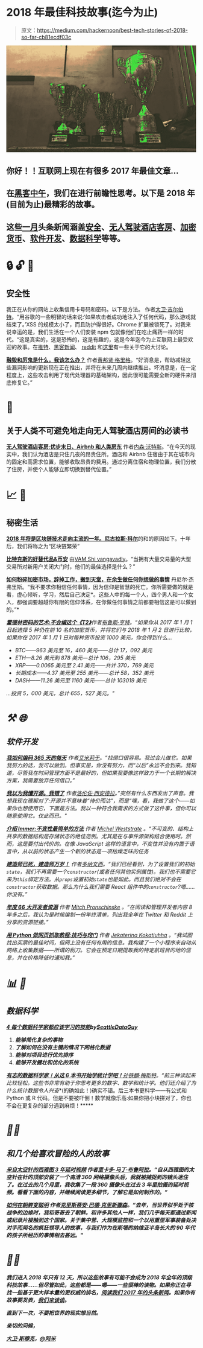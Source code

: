 # 2018 年最佳科技故事(迄今为止)

> 原文：<https://medium.com/hackernoon/best-tech-stories-of-2018-so-far-cb81ecdf03c>

![](img/867b50367756c7ac508561ed4d2eeb50.png)

## 你好！！互联网上现在有很多 2017 年最佳文章…

## 在[黑客中午](http://hackernoon.com)，我们在进行前瞻性思考。以下是 2018 年(目前为止)最精彩的故事。

## 这些[一月](https://hackernoon.com/archive/2018/01)头条新闻涵盖[安全](https://hackernoon.com/tagged/security)、[无人驾驶酒店客房](https://hackernoon.com/driverless-hotel-rooms-the-end-of-uber-airbnb-and-human-landlords-e39f92cf16e1)、[加密货币](https://hackernoon.com/tagged/cryptocurrency)、[软件开发](https://hackernoon.com/tagged/software-development)、[数据科学](https://hackernoon.com/tagged/data-science)等等。

# 🔒 🔓 🔐

## 安全性

我正在从你的网站上收集信用卡号码和密码。以下是方法。 作者[大卫·吉尔伯特](https://medium.com/u/f735d3b0f2f3?source=post_page-----cb81ecdf03c--------------------------------)。“用谷歌的一些明智的话来说:‘如果攻击者成功地注入了任何代码，那么游戏就结束了。’XSS 的规模太小了，而且防护得很好。Chrome 扩展被锁死了。对我来说幸运的是，我们生活在一个人们安装 npm 包就像他们在吃止痛药一样的时代。“这是真实的，这是恐怖的，这是有趣的，这是今年迄今为止互联网上最受欢迎的故事。在[推特](https://twitter.com/search?src=typd&q=hackernoon.com%2Fim-harvesting-credit-card-numbers-and-passwords-from-your-site-here-s-how)、[黑客新闻](https://news.ycombinator.com/item?id=16084575)、 [reddit](https://www.reddit.com/r/programming/comments/7omh1n/im_harvesting_credit_card_numbers_and_passwords/) 和[这里](https://hackernoon.com/im-harvesting-credit-card-numbers-and-passwords-from-your-site-here-s-how-9a8cb347c5b5)有一些关于它的大讨论。

[**融毁和厉鬼是什么，我该怎么办？**](https://hackernoon.com/meltdown-and-spectre-what-are-they-and-what-should-i-do-39c0957e307b) 作者[黄邦贤·格里格](https://medium.com/u/aff5724bb98e?source=post_page-----cb81ecdf03c--------------------------------)。“好消息是，帮助减轻这些漏洞影响的更新现在正在推出，并将在未来几周内继续推出。坏消息是，在一定程度上，这些攻击利用了现代处理器的基础架构，因此很可能需要全新的硬件来彻底修复它。”

# 🏩

## 关于人类不可避免地走向无人驾驶酒店房间的必读书

[**无人驾驶酒店客房:优步末日、Airbnb 和人类房东**](https://hackernoon.com/driverless-hotel-rooms-the-end-of-uber-airbnb-and-human-landlords-e39f92cf16e1) 作者[内森·沃特斯](https://medium.com/u/8d3b2d19a5b7?source=post_page-----cb81ecdf03c--------------------------------)。“在今天的现实中，我们认为酒店是只住几夜的昂贵住所。酒店和 Airbnb 住宿由于其在城市内的固定和高需求位置，能够收取昂贵的费用。通过分离住宿和物理位置，我们分散了住房，并使个人能够立即切换到替代位置。”

# 📈 💸

## 秘密生活

[**2018 年将是区块链技术走向主流的一年。尼古拉斯·科尔**](https://hackernoon.com/2018-will-be-the-year-blockchain-technology-goes-mainstream-heres-why-aa56f4fcdc42)的和的原因如下。十年后，我们将称之为“区块链繁荣”

[**比特克斯的好替代品&币安**](https://hackernoon.com/better-alternatives-for-bittrex-binance-8dc311e79584) 由[VAM Shi vangavadly](https://medium.com/u/7a208cca0a69?source=post_page-----cb81ecdf03c--------------------------------)。“当拥有大量交易量的大型交易所对新用户关闭大门时，他们的最佳选择是什么？”

[**如何粉碎加密市场，辞掉工作，搬到天堂，在余生做任何你想做的事情**](https://hackernoon.com/how-to-crush-the-crypto-market-quit-your-job-move-to-paradise-and-do-whatever-you-want-the-rest-27a4a3cc2bb1) 丹尼尔·杰弗里斯。“我不要求你相信任何事情，因为信仰是智慧的死亡。你所需要做的就是看，虚心倾听，学习，然后自己决定*。这些人中的每一个人，四个男人和一个女人，都强调要超越你有限的信仰体系，在你做任何事情之前都要相信这是可以做到的。”*

*[**霍德林密码的艺术:不会编这个《T2》**](https://hackernoon.com/the-art-of-hodling-crypto-cant-make-this-sh-t-up-713149eb9a21)作者[布鲁斯·亨特](https://medium.com/u/dfad98e6cae7?source=post_page-----cb81ecdf03c--------------------------------)。“如果你从 2017 年 1 月 1 日起选择 5 种仍在前 10 名的加密货币，并将它们与 2018 年 1 月 2 日进行比较，如果你在 2017 年 1 月 1 日对每种货币投资 1000 美元，你会得到什么…*

*   *BTC——963 美元至 16，460 美元——总计 17，092 美元*
*   *ETH—8.26 美元到 878 美元—总计 106，295 美元*
*   *XRP——0.0065 美元至 2.41 美元——共计 370，769 美元*
*   *长期成本——4.37 美元至 255 美元——总计 58，352 美元*
*   *DASH——11.26 美元至 1160 美元——总计 103019 美元*

*…投资 5，000 美元，总计 655，527 美元。"*

# *⚒️ 🌐*

## *软件开发*

*[**我如何编码 365 天的每天**](https://hackernoon.com/how-i-coded-everyday-for-365-days-67ebb5fc7ae) 作者[艾米莉于](https://medium.com/u/aea166d91e36?source=post_page-----cb81ecdf03c--------------------------------)。“找借口很容易。我过会儿做它。如果我努力的话，我可以做到。但事实是，你没有努力，而“以后”永远不会到来。我知道，尽管我在时间管理方面不是最好的，但如果我要像这样致力于一个长期的解决方案，我需要放弃任何借口。”*

*[**我以为我懂开源。我错了**](https://hackernoon.com/i-thought-i-understood-open-source-i-was-wrong-cf54999c097b) 作者[洛伦佐·西安德拉](https://medium.com/u/b25eae7ad28?source=post_page-----cb81ecdf03c--------------------------------)。”突然有什么东西发出了声音。我想我现在理解对了:开源并不意味着“待价而沽”，而是“嘿，看，我做了这个——如果你也想使用它，下面是方法。我以一种符合我需求的方式做了这件事，但你可以随意使用它。仅此而已。"*

*[**介绍 Immer:不变性最简单的方法**](https://hackernoon.com/introducing-immer-immutability-the-easy-way-9d73d8f71cb3) 作者 [Michel Weststrate](https://medium.com/u/de4496bfa1e2?source=post_page-----cb81ecdf03c--------------------------------) 。“不可变的、结构上共享的数据结构是存储状态的绝佳范例。尤其是在与事件源架构结合使用时。然而，这是要付出代价的。在像 JavaScript 这样的语言中，不变性并没有内置于语言中，从以前的状态产生一个新的状态是一项枯燥乏味的任务*

*[**建造师已死，建造师万岁！**](https://hackernoon.com/the-constructor-is-dead-long-live-the-constructor-c10871bea599) 作者[多纳文西](https://medium.com/u/8d9cdceed961?source=post_page-----cb81ecdf03c--------------------------------)。“我们已经看到，为了设置我们的初始`state`，我们不再需要一个`constructor`(或者任何其他实例属性)。我们也不需要它来为`this`绑定方法。从`props`设置初始`state`也是如此。而且我们绝对不会在`constructor`获取数据。那么为什么我们需要 React 组件中的`constructor`?嗯……你没有。”*

*[**年度 66 大开发者资源**](https://hackernoon.com/the-top-66-developer-resources-from-2017-e82531365e6d) 作者 [Mitch Pronschinske](https://medium.com/u/78f1e539142d?source=post_page-----cb81ecdf03c--------------------------------) 。“在阅读和管理开发者内容 8 年多之后，我认为是时候编制一份年终清单，列出我全年在 Twitter 和 Reddit 上分享的资源链接。”*

*[**用 Python 做网页抓取教程:技巧与窍门**](https://hackernoon.com/web-scraping-tutorial-with-python-tips-and-tricks-db070e70e071) 作者 [Jekaterina Kokatjuhha](https://medium.com/u/8818b5f3eb46?source=post_page-----cb81ecdf03c--------------------------------) 。“我试图找出买票的最佳时间，但网上没有任何有用的信息。我构建了一个小程序来自动从网络上收集数据——所谓的刮刀。它会在预定日期提取我的特定航班目的地的信息，并在价格降低时通知我。”*

# *📊 🔬*

## *数据科学*

*[**4 每个数据科学家都应该学习的技能**](https://hackernoon.com/4-must-have-skills-every-data-scientist-should-learn-8ab3f23bc325)**by[SeattleDataGuy](https://medium.com/u/41cd8f154e82?source=post_page-----cb81ecdf03c--------------------------------)***

1.  ***能够简化复杂的事物***
2.  ***了解如何在没有主键的情况下网格化数据***
3.  ***能够对项目进行优先排序***
4.  ***能够开发健壮和优化的系统***

***[**有志的数据科学家！从这 6 本书开始学统计学吧！**](https://hackernoon.com/aspiring-data-scientists-start-to-learn-statistics-with-these-6-books-a33bbb55b8e9)**[孙铁麟·梅斯特](https://medium.com/u/bc17bd299bf1?source=post_page-----cb81ecdf03c--------------------------------)。“前三种读起来比较轻松。这些书非常有助于你思考更多的数字、数学和统计学。他们还介绍了为什么**统计数据令人兴奋**(的确如此！)确实不错。后三本书更科学——有公式和 Python 或 R 代码。但是不要被吓倒！数学就像乐高:如果你把小块拼对了，你也不会在更复杂的部分遇到麻烦！*****

# *****📍😮*****

## *****和几个给喜欢冒险的人的故事*****

*****[**来自太空针的西雅图 3 年延时视频**](https://hackernoon.com/seattle-3-year-time-lapse-video-from-the-space-needle-9a9e76cfe8bf) 作者[里卡多·马丁·布鲁阿拉](https://medium.com/u/413ccb74bda?source=post_page-----cb81ecdf03c--------------------------------)。“自从西雅图的太空针在针的顶部安装了一个高清 360 网络摄像头后，我就被捕捉到的镜头迷住了。在过去的几个月里，我收集了一段 360 摄像头在过去 3 年里拍摄的延时视频。看看下面的内容，并继续阅读更多细节，了解它是如何制作的。”*****

*****[**如何在朝鲜变聪明**](https://hackernoon.com/how-to-be-smart-in-north-korea-85d61443014e) 作者[克里斯蒂安·巴德·克里斯滕森](https://medium.com/u/bcf7e1503ae8?source=post_page-----cb81ecdf03c--------------------------------)。“去年，当世界似乎处于核战争的边缘时，我和哥哥去了朝鲜。和许多其他人一样，我们几乎每天都通过新闻或纪录片接触到这个国家。关于集中营、大规模监控和一个以用重型军事装备处决对手而闻名的疯狂领导人的故事，与我们作为在斯堪的纳维亚半岛长大的 90 年代的孩子所经历的事情相去甚远。"*****

# *****🐱‍💻*****

*****我们进入 2018 年只有 12 天，所以这些故事有可能不会成为 2018 年全年的顶级科技故事……但尽管如此，这些都是——嗯——一些很棒的读物。如果你正在寻找一些基于更大样本量的更权威的排名，[阅读我们 2017 年的头条新闻](https://hackernoon.com/archive/2017)。如果你有故事要发表，[我们来谈谈](mailto:stories@amipublications.com)。*****

*****直到下一次，不要把世界的现实想当然。*****

*****亲切的问候，*****

*****[大卫·斯穆克](http://www.davidsmooke.net/)，[@阿米](http://twitter.com/ami)*****